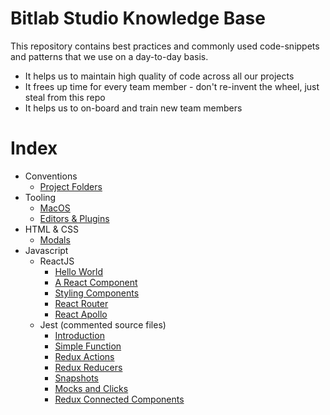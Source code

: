 # Bitlab Studio Knowledge Base

This repository contains best practices and commonly used code-snippets and
patterns that we use on a day-to-day basis.

* It helps us to maintain high quality of code across all our projects
* It frees up time for every team member - don't re-invent the wheel, just
  steal from this repo
* It helps us to on-board and train new team members

# Index

* Conventions
  * [Project Folders](conventions/project-folders.md)
* Tooling
  * [MacOS](tooling/macos.md)
  * [Editors & Plugins](tooling/editors.md)
* HTML & CSS
  * [Modals](html-css/modals.md)
* Javascript
  * ReactJS
    * [Hello World](javascript/react-js/hello-world.md)
    * [A React Component](javascript/react-js/a-react-component.md)
    * [Styling Components](javascript/react-js/styling-components.md)
    * [React Router](javascript/react-js/react-router.md)
    * [React Apollo](javascript/react-js/react-apollo.md)
  * Jest (commented source files)
    * [Introduction](javascript/jest/introduction.md)
    * [Simple Function](javascript/jest/1-simple-function.md)
    * [Redux Actions](javascript/jest/2-actions.md)
    * [Redux Reducers](javascript/jest/3-reducers.md)
    * [Snapshots](javascript/jest/4-snapshots.md)
    * [Mocks and Clicks](javascript/jest/5-mocks-and-clicks.md)
    * [Redux Connected Components](javascript/jest/6-redux-components.md)
